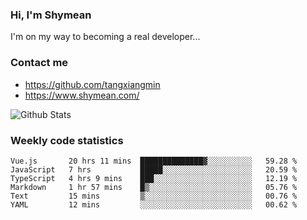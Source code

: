 ### Hi, I'm Shymean

I'm on my way to becoming a real developer...

### Contact me

- <https://github.com/tangxiangmin>
- <https://www.shymean.com/>

![Github Stats](https://github-readme-stats.vercel.app/api?username=tangxiangmin&show_icons=true&theme=dark)


###  Weekly code statistics

<!--START_SECTION:waka-->

```text
Vue.js       20 hrs 11 mins  ██████████████▓░░░░░░░░░░   59.28 %
JavaScript   7 hrs           █████░░░░░░░░░░░░░░░░░░░░   20.59 %
TypeScript   4 hrs 9 mins    ███░░░░░░░░░░░░░░░░░░░░░░   12.19 %
Markdown     1 hr 57 mins    █▒░░░░░░░░░░░░░░░░░░░░░░░   05.76 %
Text         15 mins         ▒░░░░░░░░░░░░░░░░░░░░░░░░   00.76 %
YAML         12 mins         ░░░░░░░░░░░░░░░░░░░░░░░░░   00.62 %
```

<!--END_SECTION:waka-->